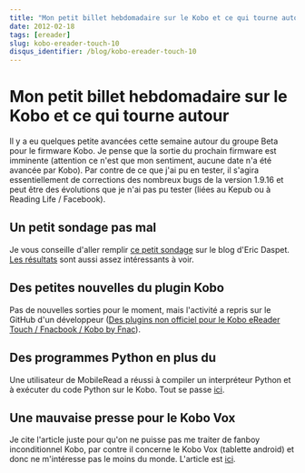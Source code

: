 ```yaml
---
title: "Mon petit billet hebdomadaire sur le Kobo et ce qui tourne autour"
date: 2012-02-18
tags: [ereader]
slug: kobo-ereader-touch-10
disqus_identifier: /blog/kobo-ereader-touch-10
---
```

# Mon petit billet hebdomadaire sur le Kobo et ce qui tourne autour

Il y a eu quelques petite avancées cette semaine autour du groupe Beta pour le firmware Kobo. Je pense que la sortie du prochain firmware est imminente (attention ce n'est que mon sentiment, aucune date n'a été avancée par Kobo). Par contre de ce que j'ai pu en tester, il s'agira essentiellement de corrections des nombreux bugs de la version 1.9.16 et peut être des évolutions que je n'ai pas pu tester (liées au Kepub ou à Reading Life / Facebook).

## Un petit sondage pas mal

Je vous conseille d'aller remplir [ce petit sondage](http://n.survol.fr/n/votre-solution-de-lecture-attendue-pour-le-livre-numerique) sur le blog d'Eric Daspet. [Les résultats](https://docs.google.com/spreadsheet/viewanalytics?formkey=dHRmWGVzTjBXVzhjUlBKdHRkdHJaUlE6MQ) sont aussi assez intéressants à voir.

## Des petites nouvelles du plugin Kobo

Pas de nouvelles sorties pour le moment, mais l'activité a repris sur le GitHub d'un développeur ([Des plugins non officiel pour le Kobo eReader Touch / Fnacbook / Kobo by Fnac](/blog/kobo-ereader-touch-plugin-1)).

## Des programmes Python en plus du

Une utilisateur de MobileRead a réussi à compiler un interpréteur Python et à exécuter du code Python sur le Kobo. Tout se passe [ici](http://www.mobileread.com/forums/showthread.php?p=1970374).

## Une mauvaise presse pour le Kobo Vox

Je cite l'article juste pour qu'on ne puisse pas me traiter de fanboy inconditionnel Kobo, par contre il concerne le Kobo Vox (tablette android) et donc ne m'intéresse pas le moins du monde. L'article est [ici](http://www.actualitte.com/actualite/lecture-numerique/tablettes/application-kobo-vox-une-cabale-contre-kobo-32033.htm).
